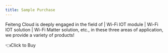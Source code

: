 ```yaml
---
title: Sample Purchase
---
```



Feiteng Cloud is deeply engaged in the field of | Wi-Fi IOT module | Wi-Fi IOT solution | Wi-Fi Matter solution, etc., in these three areas of application, we provide a variety of products!

👈Click to Buy